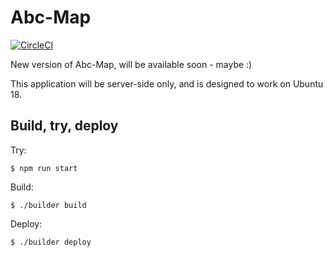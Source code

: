 # Abc-Map

[![CircleCI](https://circleci.com/gh/remipassmoilesel/abc-map-2.svg?style=svg)](https://circleci.com/gh/remipassmoilesel/abc-map-2)

New version of Abc-Map, will be available soon - maybe :)

This application will be server-side only, and is designed to work on Ubuntu 18.


## Build, try, deploy

Try: 

    $ npm run start
    

Build:

    $ ./builder build


Deploy:

    $ ./builder deploy

